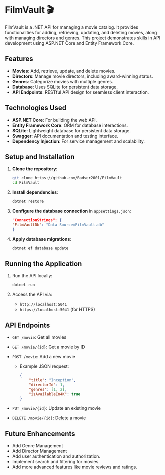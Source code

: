# FilmVault 🎬
FilmVault is a .NET API for managing a movie catalog. It provides functionalities for adding, retrieving, updating, and deleting movies, along with managing directors and genres. This project demonstrates skills in API development using ASP.NET Core and Entity Framework Core.

## Features
- **Movies**: Add, retrieve, update, and delete movies.
- **Directors**: Manage movie directors, including award-winning status.
- **Genres**: Categorize movies with multiple genres.
- **Database**: Uses SQLite for persistent data storage.
- **API Endpoints**: RESTful API design for seamless client interaction.

## Technologies Used
- **ASP.NET Core**: For building the web API.
- **Entity Framework Core**: ORM for database interactions.
- **SQLite**: Lightweight database for persistent data storage.
- **Swagger**: API documentation and testing interface.
- **Dependency Injection**: For service management and scalability.

## Setup and Installation

1. **Clone the repository**:

    ```bash
    git clone https://github.com/Radser2001/FilmVault
    cd FilmVault
    ```

2. **Install dependencies**:

    ```bash
    dotnet restore
    ```

3. **Configure the database connection** in `appsettings.json`:

    ```json
    "ConnectionStrings": {
    "FilmVaultDb": "Data Source=FilmVault.db"
    }
    ```

4. **Apply database migrations**:

    ```bash
    dotnet ef database update
    ```


## Running the Application

1. Run the API locally:

    ```bash
    dotnet run
    ```

2. Access the API via:
    - `http://localhost:5041`
    - `https://localhost:5041` (for HTTPS)


## API Endpoints
- `GET /movie`: Get all movies
- `GET /movie/{id}`:  Get a movie by ID
- `POST /movie`: Add a new movie
  - Example JSON request:

    ```json
    {
        "title": "Inception",
        "directorId": 1,
        "genres": [1, 2],
        "isAvailableIn4K": true
    }
    ```

- `PUT /movie/{id}`: Update an existing movie
- `DELETE /movie/{id}`: Delete a movie


## Future Enhancements
- Add Genre Management
- Add Director Management
- Add user authentication and authorization.
- Implement search and filtering for movies.
- Add more advanced features like movie reviews and ratings.
